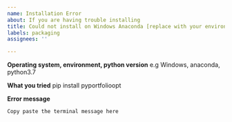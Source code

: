 ```yaml
---
name: Installation Error
about: If you are having trouble installing
title: Could not install on Windows Anaconda [replace with your environment]
labels: packaging
assignees: ''

---
```


**Operating system, environment, python version**
e.g Windows, anaconda, python3.7

**What you tried**
pip install pyportfolioopt

**Error message**
```
Copy paste the terminal message here
```
